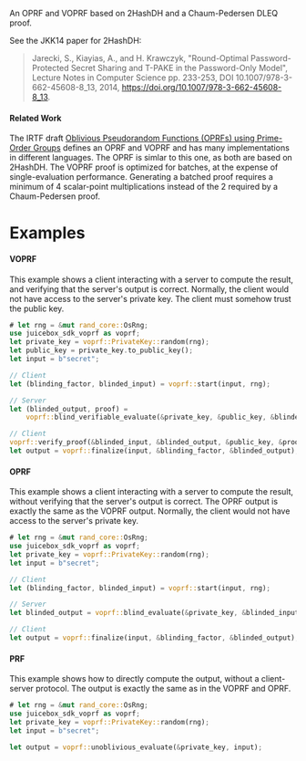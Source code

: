 An OPRF and VOPRF based on 2HashDH and a Chaum-Pedersen DLEQ proof.

See the JKK14 paper for 2HashDH:

> Jarecki, S., Kiayias, A., and H. Krawczyk, "Round-Optimal Password-Protected
> Secret Sharing and T-PAKE in the Password-Only Model", Lecture Notes in
> Computer Science pp. 233-253, DOI 10.1007/978-3-662-45608-8_13, 2014,
> <https://doi.org/10.1007/978-3-662-45608-8_13>.

#### Related Work

The IRTF draft [Oblivious Pseudorandom Functions (OPRFs) using Prime-Order
Groups](https://datatracker.ietf.org/doc/draft-irtf-cfrg-voprf/) defines an
OPRF and VOPRF and has many implementations in different languages. The OPRF is
simlar to this one, as both are based on 2HashDH. The VOPRF proof is optimized
for batches, at the expense of single-evaluation performance. Generating a
batched proof requires a minimum of 4 scalar-point multiplications instead of
the 2 required by a Chaum-Pedersen proof.

# Examples

#### VOPRF

This example shows a client interacting with a server to compute the result,
and verifying that the server's output is correct. Normally, the client would
not have access to the server's private key. The client must somehow trust the
public key.

```rust
# let rng = &mut rand_core::OsRng;
use juicebox_sdk_voprf as voprf;
let private_key = voprf::PrivateKey::random(rng);
let public_key = private_key.to_public_key();
let input = b"secret";

// Client
let (blinding_factor, blinded_input) = voprf::start(input, rng);

// Server
let (blinded_output, proof) =
    voprf::blind_verifiable_evaluate(&private_key, &public_key, &blinded_input, rng);

// Client
voprf::verify_proof(&blinded_input, &blinded_output, &public_key, &proof).unwrap();
let output = voprf::finalize(input, &blinding_factor, &blinded_output);
```

#### OPRF

This example shows a client interacting with a server to compute the result,
without verifying that the server's output is correct. The OPRF output is
exactly the same as the VOPRF output. Normally, the client would not have
access to the server's private key.

```rust
# let rng = &mut rand_core::OsRng;
use juicebox_sdk_voprf as voprf;
let private_key = voprf::PrivateKey::random(rng);
let input = b"secret";

// Client
let (blinding_factor, blinded_input) = voprf::start(input, rng);

// Server
let blinded_output = voprf::blind_evaluate(&private_key, &blinded_input);

// Client
let output = voprf::finalize(input, &blinding_factor, &blinded_output);
```

#### PRF

This example shows how to directly compute the output, without a client-server
protocol. The output is exactly the same as in the VOPRF and OPRF.

```rust
# let rng = &mut rand_core::OsRng;
use juicebox_sdk_voprf as voprf;
let private_key = voprf::PrivateKey::random(rng);
let input = b"secret";

let output = voprf::unoblivious_evaluate(&private_key, input);
```
